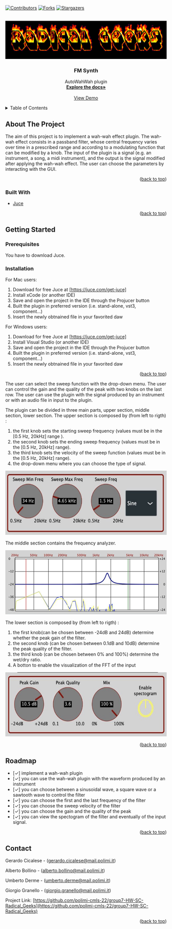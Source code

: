 <div id="top"></div>

<!-- PROJECT SHIELDS -->
[![Contributors][contributors-shield]][contributors-url]
[![Forks][forks-shield]][forks-url]
[![Stargazers][stars-shield]][stars-url]

<!-- PROJECT LOGO -->

<br />
<div align="center">
  <a href="https://github.com/polimi-cmls-22/group7-HW-SC-Radical_Geeks">
    <img src="logo.png" alt="Logo" width="640" height="120">
  </a>

<h3 align="center">FM Synth</h3>

  <p align="center">
   AutoWahWah plugin
    <br />
    <a href="https://github.com/polimi-cmls-22/group7-HW-SC-Radical_Geeks"><strong>Explore the docs»</strong></a>
    <br />
    <br />
    <a href="https://github.com/polimi-cmls-22/group7-HW-SC-Radical_Geeks">View Demo</a>
  </p>
</div>

<!-- TABLE OF CONTENTS -->
<details>
  <summary>Table of Contents</summary>
  <ol>
    <li>
      <a href="#about-the-project">About The Project</a>
      <ul>
        <li><a href="#built-with">Built With</a></li>
      </ul>
    </li>
    <li>
      <a href="#getting-started">Getting Started</a>
      <ul>
        <li><a href="#prerequisites">Prerequisites</a></li>
        <li><a href="#installation">Installation</a></li>
      </ul>
    </li>
    <li><a href="#usage">Usage</a></li>
    <li><a href="#roadmap">Roadmap</a></li>
    <li><a href="#contact">Contact</a></li>

  </ol>
</details>

<!-- ABOUT THE PROJECT -->
## About The Project
The aim of this project is to implement a wah-wah effect plugin. The wah-wah effect consists in a passband filter, whose central frequency varies over time in a prescribed range and according to a modulating function that can be modified by a knob.
The input of the plugin is a signal (e.g. an instrument, a song, a midi instrument), and the output is the signal modified after applying the wah-wah effect. The user can choose the parameters by interacting with the GUI.
<p align="right">(<a href="#top">back to top</a>)</p>

### Built With

* [Juce](https://juce.com/)
<p align="right">(<a href="#top">back to top</a>)</p>

<!-- GETTING STARTED -->
## Getting Started

### Prerequisites
You have to download Juce.
### Installation
For Mac users:
1. Download for free Juce at [https://juce.com/get-juce]
2. Install xCode (or another IDE)
3. Save and open the project in the IDE through the Projucer button
4. Built the plugin in preferred version (i.e. stand-alone, vst3, component...)
5. Insert the newly obtnained file in your favorited daw

For Windows users: 
1. Download for free Juce at [https://juce.com/get-juce]
2. Install Visual Studio (or another IDE)
3. Save and open the project in the IDE through the Projucer button
4. Built the plugin in preferred version (i.e. stand-alone, vst3, component...)
5. Insert the newly obtnained file in your favorited daw 

<p align="right">(<a href="#top">back to top</a>)</p>

The user can select the sweep function with the drop-down menu.
The user can control the gain and the quality of the peak with two knobs on the last row.
The user can use the plugin with the signal produced by an instrument or with an audio file in input to the plugin.


The plugin can be divided in three main parts, upper section, middle section, lower section.
The upper section is composed by (from left to rigth) :
1. the first knob sets the starting sweep frequency (values must be in the [0.5 Hz, 20kHz] range ). 
2. the second knob sets the ending sweep frequency (values must be in the [0.5 Hz, 20kHz] range). 
3. the third knob sets the velocity of the sweep function (values must be in the [0.5 Hz, 20kHz] range). 
4. the drop-down menu where you can choose the type of signal. 
  <img src="upper_section.jpg" alt="uppersection" width="600" height="200">


The middle section contains the frequency analyzer.

<img src="middle_section.jpg" alt="middlesection" width="600" height="200">

The lower section is composed by (from left to rigth) :
1. the first knob(can be chosen between -24dB and 24dB) determine whether the peak gain of the filter.
2. the second knob (can be chosen between 0.1dB and 10dB) determine the peak quality of the filter.
3. the third knob (can be chosen between 0% and 100%) determine the wet/dry ratio.
4. A botton to enable the visualization of the FFT of the input 

<img src="lower_section.jpg" alt="lowersection" width="600" height="200">

<p align="right">(<a href="#top">back to top</a>)</p>

<!-- ROADMAP -->
## Roadmap

- [✓] implement a wah-wah plugin 
- [✓] you can use the wah-wah plugin with the waveform produced by an instrument
- [✓] you can choose between a sinusoidal wave, a square wave or a sawtooth wave to control the filter
- [✓] you can choose the first and the last frequency of the filter
- [✓] you can choose the sweep velocity of the filter
- [✓] you can choose the gain and the quality of the peak 
- [✓] you can view the spectogram of the filter and eventually of the input signal.

<p align="right">(<a href="#top">back to top</a>)</p>

<!-- CONTACT -->
## Contact

Gerardo Cicalese - (gerardo.cicalese@mail.polimi.it) </p>
Alberto Bollino - (alberto.bollino@mail.polimi.it) </p>
Umberto Derme - (umberto.derme@mail.polimi.it) </p>
Giorgio Granello - (giorgio.granello@mail.polimi.it) </p>

Project Link: [https://github.com/polimi-cmls-22/group7-HW-SC-Radical_Geeks](https://github.com/polimi-cmls-22/group7-HW-SC-Radical_Geeks)

<p align="right">(<a href="#top">back to top</a>)</p>

<!-- MARKDOWN LINKS & IMAGES -->
<!-- https://www.markdownguide.org/basic-syntax/#reference-style-links -->
[contributors-shield]: https://img.shields.io/github/contributors/polimi-cmls-22/group7-hw-SC-Radical_Geeks.svg?style=for-the-badge
[contributors-url]: https://github.com/polimi-cmls-22/group7-hw-SC-Radical_Geeks/graphs/contributors
[forks-shield]: https://img.shields.io/github/forks/polimi-cmls-22/group7-hw-SC-Radical_Geeks.svg?style=for-the-badge
[forks-url]: https://github.com/polimi-cmls-22/group7-hw-SC-Radical_Geeks/network/members
[stars-shield]: https://img.shields.io/github/stars/polimi-cmls-22/group7-hw-SC-Radical_Geeks.svg?style=for-the-badge
[stars-url]: https://github.com/polimi-cmls-22/repo_name/stargazers
